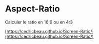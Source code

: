 # Aspect-Ratio

Calculer le ratio en 16:9 ou en 4:3

[https://cedricbeau.github.io/Screen-Ratio/](https://cedricbeau.github.io/Screen-Ratio/)
